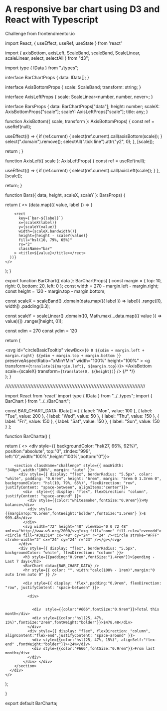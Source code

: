 ﻿# A responsive bar chart using D3 and React with Typescript
 
 Challenge from frontendmentor.io
 
 
 import React, { useEffect, useRef, useState } from 'react'

import {
  axisBottom,
  axisLeft,
  ScaleBand,
  scaleBand,
  ScaleLinear,
  scaleLinear,
  select,
  selectAll
} from "d3";

import type { IData } from "./types";

interface BarChartProps {
  data: IData[];
}

interface AxisBottomProps {
  scale: ScaleBand<string>;
  transform: string;
}

interface AxisLeftProps {
  scale: ScaleLinear<number, number, never>;
}

interface BarsProps {
  data: BarChartProps["data"];
  height: number;
  scaleX: AxisBottomProps["scale"];
  scaleY: AxisLeftProps["scale"];
  title: any;
}

function AxisBottom({ scale, transform }: AxisBottomProps) {
  const ref = useRef<SVGGElement>(null);

  useEffect(() => {
    if (ref.current) {
      select(ref.current).call(axisBottom(scale));
    }
    select(".domain").remove();
    selectAll(".tick line").attr("y2", 0);
  }, [scale]);

  return <g ref={ref} transform={transform} />
    ;
}

function AxisLeft({ scale }: AxisLeftProps) {
  const ref = useRef<SVGGElement>(null);

  useEffect(() => {
    if (ref.current) {
      select(ref.current).call(axisLeft(scale));
    }
  }, [scale]);

  return;
}

function Bars({ data, height, scaleX, scaleY }: BarsProps) {


  return (
    <>
      {data.map(({ value, label }) => (


        <rect
          key={`bar-${label}`}
          x={scaleX(label)}
          y={scaleY(value)}
          width={scaleX.bandwidth()}
          height={height - scaleY(value)}
          fill="hsl(10, 79%, 65%)"
          rx="2"
          className="bar"
        > <title>${value}</title></rect>
      ))}
    </>
  );
}

export function BarChart({ data }: BarChartProps) {
  const margin = { top: 10, right: 0, bottom: 20, left: 0 };
  const width = 270 - margin.left - margin.right;
  const height = 120 - margin.top - margin.bottom;

  const scaleX = scaleBand()
    .domain(data.map(({ label }) => label))
    .range([0, width])
    .padding(0.3);

  const scaleY = scaleLinear()
    .domain([0, Math.max(...data.map(({ value }) => value))])
    .range([height, 0]);

  const xdim = 270
  const ydim = 120






  return (
    <div className="my_dataviz" id="my_dataviz">
      <svg id="circleBasicTooltip"
        viewBox={`0 0 ${xdim + margin.left + margin.right} ${ydim + margin.top + margin.bottom
          }`}
        preserveAspectRatio="xMinYMin"
        width="100%"
        height="100%"
      >
        <g transform={`translate(${margin.left}, ${margin.top})`}>
          <AxisBottom scale={scaleX} transform={`translate(0, ${height})`} />
          {/* <AxisLeft scale={scaleY} /> */}
          <Bars data={data} height={height} scaleX={scaleX} scaleY={scaleY} />
        </g>
      </svg>
    </div>);
}
                 



 
/////////////////////////////////////////////////////////////////////////////////////////
                 
                 
                 
                 
                 
import React from 'react'
import type { IData } from "../..types";
import { BarChart } from "../../BarChart";


const BAR_CHART_DATA: IData[] = [
  { label: "Mon", value: 100 },
  { label: "Tue", value: 200 },
  { label: "Wed", value: 50 },
  { label: "Thu", value: 150 },
  { label: "Fri", value: 150 },
  { label: "Sat", value: 150 },
  { label: "Sun", value: 150 }
];

 function BarCharta() {

  return (
    <>
      <div style={{ backgroundColor: "hsl(27, 66%, 92%)", position:"absolute", top:"0", zIndex:"999", left:"0",width:"100%",height:"100%",bottom:"0"}}>

        <section className="challenge" style={{ maxWidth: "340px",width:"100%", margin: "auto" }}>
          <div style={{ display: "flex", borderRadius: "5.5px", color: "white", padding: "0.6rem", height: "6rem", margin: "5rem 0 1.3rem 0", backgroundColor: "hsl(10, 79%, 65%)", flexDirection: "row", justifyContent: "space-between", alignItems:"center"}}>
            <div  style={{ display: "flex", flexDirection: "column",  justifyContent: "space-around" }}>
              <div style={{color:"whitesmoke",fontSize:"0.9rem"}}>My balance</div>
              <div style={{marginTop:"0.5rem",fontWeight:"bolder",fontSize:"1.5rem"} }>$ 999.48</div>
            </div>
            <svg width="72" height="48" viewBox="0 0 72 48" xmlns="http://www.w3.org/2000/svg"><g fill="none" fill-rule="evenodd"><circle fill="#382314" cx="48" cy="24" r="24" /><circle stroke="#FFF" stroke-width="2" cx="24" cy="24" r="23" /></g></svg>
          </div>
          <div style={{ display: "flex", borderRadius: "5.5px", backgroundColor: "white", flexDirection: "column" }}>
            <h3 style={{padding:"0.9rem",fontSize:"1.4rem"}}>Spending - Last 7 days</h3>
            <BarChart data={BAR_CHART_DATA} />
            <hr style={{ color: "", width:"calc(100% - 1rem)",margin:"0 auto 1rem auto 0" }} />
         
            <div style={{ display: "flex",padding:"0.9rem", flexDirection: "row", justifyContent: "space-between" }}>

              <div>


                <div  style={{color:"#666",fontSize:"0.9rem"}}>Total this month</div>
                <div style={{color:"hsl(25, 47%, 15%)",fontSize:"2rem",fontWeight:"bolder"}}>$478.48</div>
              </div>
              <div style={{ display: "flex", flexDirection: "column", alignContent:"flex-end",justifyContent: "space-around" }}>
                <div style={{color:"hsl(25, 47%, 15%)", alignSelf:"flex-end" ,fontWeight:"bolder"}}>+24%</div>
                <div style={{color:"#666",fontSize:"0.9rem"}}>From last month</div>
              </div>
            </div> </div>
        </section>
      </div>
    </>
  );

}


export default BarCharta;
